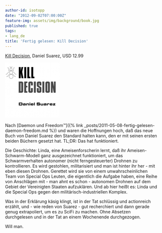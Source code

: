 ```yaml
---
author-id: isotopp
date: "2012-09-02T07:00:00Z"
feature-img: assets/img/background/book.jpg
published: true
tags:
- lang_de
title: 'Fertig gelesen: Kill Decision'
---
```


[Kill Decision](http://www.amazon.com/Kill-Decision-ebook/dp/B0073XV2W2),
Daniel Suarez, USD 12.99

![Suarez: Kill Decision](/uploads/kill_decision.png)

Nach
[Daemon und Freedom™]({% link _posts/2011-05-08-fertig-gelesen-daemon-freedom.md %}) und
waren die Hoffnungen hoch, daß das neue Buch von Daniel Suarez den Standard
halten kann, den er mit seinen ersten beiden Büchern gesetzt hat.  TL;DR:
Das hat funktioniert.

Die Geschichte: Linda, eine Ameisenforscherin lernt, daß ihr
Ameisen-Schwarm-Modell ganz ausgezeichnet funktioniert, um das
Schwarmverhalten autonomer (nicht ferngesteuerter) Drohnen zu kontrollieren. 
Es wird gestohlen, militarisiert und man ist hinter ihr her - mit eben
diesen Drohnen.  Gerettet wird sie von einem unwahrscheinlichen Team von
Special Ops Leuten, die eigentlich die Aufgabe haben, eine Reihe von
Anschlägen mit - man ahnt es schon - autonomen Drohnen auf dem Gebiet der
Vereinigten Staaten aufzuklären.  Und ab hier heißt es: Linda und die
Special Ops gegen den militärisch-industriellen Komplex.

Was in der Erklärung käsig klingt, ist in der Tat schlüssig und actionreich
erzählt, und - wie reden von Suarez - gut recherchiert und dann gerade genug
extrapoliert, um es zu SciFi zu machen.  Ohne Absetzen durchgelesen und in
der Tat an einem Wochenende durchgezogen.

Will man.

